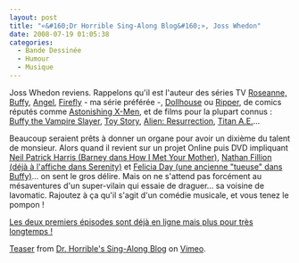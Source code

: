 ```yaml
---
layout: post
title: "«&#160;Dr Horrible Sing-Along Blog&#160;», Joss Whedon"
date: 2008-07-19 01:05:38
categories:
  - Bande Dessinée
  - Humour
  - Musique
---
```


Joss Whedon reviens. Rappelons qu'il est l'auteur des séries TV [Roseanne, ](//en.wikipedia.org/wiki/Roseanne_%28TV_series%29 "Roseanne (TV series)")[Buffy](//en.wikipedia.org/wiki/Buffy_the_Vampire_Slayer_%28TV_series%29 "Buffy the Vampire Slayer (TV series)"), [Angel](//en.wikipedia.org/wiki/Angel_%28TV_series%29 "Angel (TV series)"), [Firefly](//en.wikipedia.org/wiki/Firefly_%28TV_series%29 "Firefly (TV series)") - ma série préférée -, [Dollhouse](//en.wikipedia.org/wiki/Dollhouse_%28TV_series%29 "Dollhouse (TV series)") ou [Ripper](//en.wikipedia.org/wiki/Ripper_%28television%29#Ripper "Ripper (television)")<span class="mw-redirect">, </span><span class="mw-redirect">de comics réputés</span><span class="mw-redirect"> comme </span>[Astonishing X-Men](//en.wikipedia.org/wiki/Astonishing_X-Men "Astonishing X-Men")<span class="mw-redirect">, et de films pour la plupart connus&nbsp;: </span>[Buffy the Vampire Slayer](//en.wikipedia.org/wiki/Buffy_the_Vampire_Slayer_%28film%29 "Buffy the Vampire Slayer (film)"), [Toy Story](//en.wikipedia.org/wiki/Toy_Story "Toy Story"), [Alien: Resurrection](//en.wikipedia.org/wiki/Alien:_Resurrection "Alien: Resurrection")<span class="mw-redirect">, </span>[Titan A.E.](http://en.wikipedia.org/wiki/Titan_A.E. "Titan A.E.")<span class="mw-redirect">.</span>..

<!-- more -->

Beaucoup seraient prêts à donner un organe pour avoir un dixième du talent de monsieur. Alors quand il revient sur un projet Online puis DVD impliquant [Neil Patrick Harris (Barney dans How I Met Your Mother)](//en.wikipedia.org/wiki/Neil_Patrick_Harris "Neil Patrick Harris"), [Nathan Fillion (déjà à l'affiche dans Serenity)](//en.wikipedia.org/wiki/Nathan_Fillion "Nathan Fillion") et [Felicia Day (une ancienne "tueuse" dans Buffy)](http://en.wikipedia.org/wiki/Felicia_Day "Felicia Day")&#8230; on sent le gros délire. Mais on ne s'attend pas forcément au mésaventures d'un super-vilain qui essaie de draguer&#8230; sa voisine de lavomatic. Rajoutez à ça qu'il s'agit d'un comédie musicale, et vous tenez le pompon&nbsp;!

<span class="important">[Les deux premiers épisodes sont déjà en ligne mais plus pour très longtemps&nbsp;!](http://drhorrible.com/)</span>

[Teaser](//vimeo.com/1227202) from [Dr. Horrible's Sing-Along Blog](http://vimeo.com/drhorrible) on [Vimeo](https://vimeo.com/).